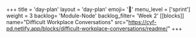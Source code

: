 +++
title = 'day-plan'
layout = 'day-plan'
emoji= '📝'
menu_level = ['sprint']
weight = 3
backlog= 'Module-Node'
backlog_filter= 'Week 2'
[[blocks]]
name="Difficult Workplace Conversations"
src="https://cyf-pd.netlify.app/blocks/difficult-workplace-conversations/readme/"
+++



